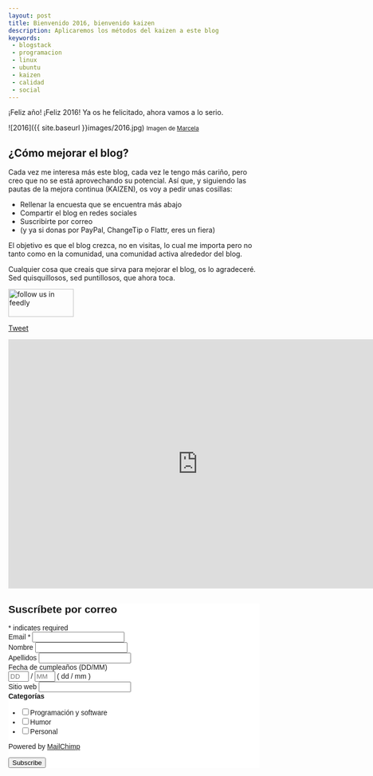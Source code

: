 ```yaml
---
layout: post
title: Bienvenido 2016, bienvenido kaizen
description: Aplicaremos los métodos del kaizen a este blog
keywords:
 - blogstack
 - programacion
 - linux
 - ubuntu
 - kaizen
 - calidad
 - social
---
```


¡Feliz año! ¡Feliz 2016! Ya os he felicitado, ahora vamos a lo serio.

![2016]({{ site.baseurl }}images/2016.jpg)
<small>Imagen de [Marcela](https://www.flickr.com/photos/marcelamcgreal/23788366130/in/photolist-Cf6AtC-C5BB7k-Bns9B2-oXdto8-eKb75w-cuACJC-5Ktdsi-4uaqEp-Ch4PmJ-CwUEj5-CtuQUC-CTuvPz-CHLML9-CPccXS-BR2v2f-Cf1Ua8-CaWDeZ-Cf3BsC-BtWkXW-uapRPi-pADUBW-BP4VRy-CSz6hA-CnKs1N-cuAA6U-o61xtb-a7ZjRY-BNxrya-C8KJHP-ARTDqF-CKy6tB-BLLbJM-CMndCb-Cz7RV5-CrUE9L-Ci4MCB-zmEx6j-CAgTeU-Btwf4D-zWwQvb-CSVnRh-Ckg87x-Cpy9m9-CooyLs-Cije63-CGeZMV-BHvbCx-bLpCxx-Ckbkne-CNjaUK)</small>

## ¿Cómo mejorar el blog?

Cada vez me interesa más este blog, cada vez le tengo más cariño, pero creo que no se está aprovechando su potencial. Así que, y siguiendo las pautas de la mejora continua (KAIZEN), os voy a pedir unas cosillas:

* Rellenar la encuesta que se encuentra más abajo
* Compartir el blog en redes sociales
* Suscribirte por correo
* (y ya si donas por PayPal, ChangeTip o Flattr, eres un fiera)

El objetivo es que el blog crezca, no en visitas, lo cual me importa pero no tanto como en la comunidad, una comunidad activa alrededor del blog.

Cualquier cosa que creais que sirva para mejorar el blog, os lo agradeceré. Sed quisquillosos, sed puntillosos, que ahora toca.

<a href='http://cloud.feedly.com/#subscription%2Ffeed%2Fhttp%3A%2F%2Fadrianarroyocalle.github.io%2Fblog%2Fatom.xml'  target='blank'><img id='feedlyFollow' src='http://s3.feedly.com/img/follows/feedly-follow-rectangle-flat-big_2x.png' alt='follow us in feedly' width='131' height='56'></a>

<a class="twitter-share-button"
  href="https://twitter.com/intent/tweet"
  data-size="large">
Tweet</a>
<div class="g-person" data-href="https://plus.google.com/114847881804298896907"></div>

<iframe src="https://docs.google.com/forms/d/1ylRU1CKVfDdw9s4044ZWopSQOhqSFge6QgpNiBUxO3s/viewform?embedded=true" width="760" height="500" frameborder="0" marginheight="0" marginwidth="0">Cargando...</iframe>

<!-- Begin MailChimp Signup Form -->
<link href="//cdn-images.mailchimp.com/embedcode/classic-081711.css" rel="stylesheet" type="text/css">
<style type="text/css">
	#mc_embed_signup{background:#fff; clear:left; font:14px Helvetica,Arial,sans-serif; }
	/* Add your own MailChimp form style overrides in your site stylesheet or in this style block.
	   We recommend moving this block and the preceding CSS link to the HEAD of your HTML file. */
</style>
<div id="mc_embed_signup">
<form action="//github.us12.list-manage.com/subscribe/post?u=540410f35f30b21a2c4d05005&amp;id=e90781a7c5" method="post" id="mc-embedded-subscribe-form" name="mc-embedded-subscribe-form" class="validate" target="_blank" novalidate>
    <div id="mc_embed_signup_scroll">
	<h2>Suscríbete por correo</h2>
<div class="indicates-required"><span class="asterisk">*</span> indicates required</div>
<div class="mc-field-group">
	<label for="mce-EMAIL">Email  <span class="asterisk">*</span>
</label>
	<input type="email" value="" name="EMAIL" class="required email" id="mce-EMAIL">
</div>
<div class="mc-field-group">
	<label for="mce-FNAME">Nombre </label>
	<input type="text" value="" name="FNAME" class="" id="mce-FNAME">
</div>
<div class="mc-field-group">
	<label for="mce-LNAME">Apellidos </label>
	<input type="text" value="" name="LNAME" class="" id="mce-LNAME">
</div>
<div class="mc-field-group size1of2">
	<label for="mce-BIRTHDAY-month">Fecha de cumpleaños (DD/MM) </label>
	<div class="datefield">
		<span class="subfield dayfield"><input class="datepart " type="text" pattern="[0-9]*" value="" placeholder="DD" size="2" maxlength="2" name="BIRTHDAY[day]" id="mce-BIRTHDAY-day"></span> / 
        <span class="subfield monthfield"><input class="datepart " type="text" pattern="[0-9]*" value="" placeholder="MM" size="2" maxlength="2" name="BIRTHDAY[month]" id="mce-BIRTHDAY-month"></span> 
		<span class="small-meta nowrap">( dd / mm )</span>
	</div>
</div><div class="mc-field-group">
	<label for="mce-WEBSITE">Sitio web </label>
	<input type="url" value="" name="WEBSITE" class=" url" id="mce-WEBSITE">
</div>
<div class="mc-field-group input-group">
    <strong>Categorías </strong>
    <ul><li><input type="checkbox" value="1" name="group[2773][1]" id="mce-group[2773]-2773-0"><label for="mce-group[2773]-2773-0">Programación y software</label></li>
<li><input type="checkbox" value="2" name="group[2773][2]" id="mce-group[2773]-2773-1"><label for="mce-group[2773]-2773-1">Humor</label></li>
<li><input type="checkbox" value="4" name="group[2773][4]" id="mce-group[2773]-2773-2"><label for="mce-group[2773]-2773-2">Personal</label></li>
</ul>
</div>
<p>Powered by <a href="http://eepurl.com/bL-Ycr" title="MailChimp - email marketing made easy and fun">MailChimp</a></p>
	<div id="mce-responses" class="clear">
		<div class="response" id="mce-error-response" style="display:none"></div>
		<div class="response" id="mce-success-response" style="display:none"></div>
	</div>    <!-- real people should not fill this in and expect good things - do not remove this or risk form bot signups-->
    <div style="position: absolute; left: -5000px;" aria-hidden="true"><input type="text" name="b_540410f35f30b21a2c4d05005_e90781a7c5" tabindex="-1" value=""></div>
    <div class="clear"><input type="submit" value="Subscribe" name="subscribe" id="mc-embedded-subscribe" class="button"></div>
    </div>
</form>
</div>

<!--End mc_embed_signup-->
